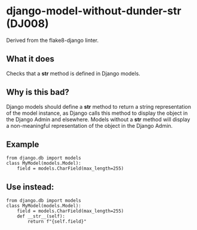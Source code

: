 # django-model-without-dunder-str (DJ008)
Derived from the flake8-django linter.
## What it does
Checks that a __str__ method is defined in Django models.
## Why is this bad?
Django models should define a __str__ method to return a string representation
of the model instance, as Django calls this method to display the object in
the Django Admin and elsewhere.
Models without a __str__ method will display a non-meaningful representation
of the object in the Django Admin.
## Example
```
from django.db import models
class MyModel(models.Model):
    field = models.CharField(max_length=255)
```
## Use instead:
```
from django.db import models
class MyModel(models.Model):
    field = models.CharField(max_length=255)
    def __str__(self):
        return f"{self.field}"
```